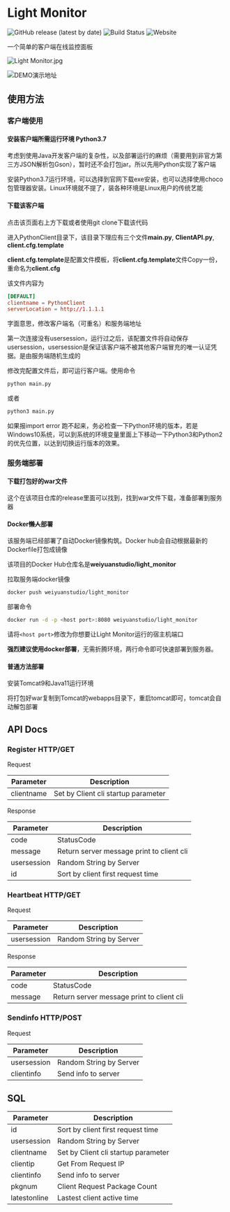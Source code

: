 # Light Monitor

![GitHub release (latest by date)](https://img.shields.io/github/v/release/WeiYuanStudio/LightMonitor)
![Build Status](https://travis-ci.com/WeiYuanStudio/LightMonitor.svg?branch=master)
![Website](https://img.shields.io/website?up_message=online&url=http%3A%2F%2F94.191.113.229%3A1080)

一个简单的客户端在线监控面板

![Light Monitor.jpg](https://i.loli.net/2019/09/20/A7NUWKsDo8znj4m.jpg)

![DEMO演示地址](http://94.191.113.229:90)

## 使用方法

### 客户端使用

#### 安装客户端所需运行环境 Python3.7

考虑到使用Java开发客户端的复杂性，以及部署运行的麻烦（需要用到非官方第三方JSON解析包Gson），暂时还不会打包jar。所以先用Python实现了客户端

安装Python3.7运行环境，可以选择到官网下载exe安装，也可以选择使用choco包管理器安装。Linux环境就不提了，装各种环境是Linux用户的传统艺能

#### 下载该客户端

点击该页面右上方下载或者使用git clone下载该代码

进入PythonClient目录下，该目录下理应有三个文件**main.py**, **ClientAPI.py**, **client.cfg.template**

**client.cfg.template**是配置文件模板，将**client.cfg.template**文件Copy一份，重命名为**client.cfg**

该文件内容为

```conf
[DEFAULT]
clientname = PythonClient
serverLocation = http://1.1.1.1
```

字面意思，修改客户端名（可重名）和服务端地址

第一次连接没有usersession，运行过之后，该配置文件将自动保存usersession，usersession是保证该客户端不被其他客户端冒充的唯一认证凭据。是由服务端随机生成的

修改完配置文件后，即可运行客户端。使用命令

```bash
python main.py
```

或者

```bash
python3 main.py
```

如果报import error 跑不起来，务必检查一下Python环境的版本，若是Windows10系统，可以到系统的环境变量里面上下移动一下Python3和Python2的优先位置，以达到切换运行版本的效果。

### 服务端部署

#### 下载打包好的war文件

这个在该项目仓库的release里面可以找到，找到war文件下载，准备部署到服务器

#### Docker~~懒人~~部署

该服务端已经部署了自动Docker镜像构筑。Docker hub会自动根据最新的Dockerfile打包成镜像

该项目的Docker Hub仓库名是**weiyuanstudio/light_monitor**

拉取服务端docker镜像

```bash
docker push weiyuanstudio/light_monitor
```

部署命令

```bash
docker run -d -p <host port>:8080 weiyuanstudio/light_monitor
```

请将`<host port>`修改为你想要让Light Monitor运行的宿主机端口

**强烈建议使用docker部署**，无需折腾环境，两行命令即可快速部署到服务器。

#### 普通方法部署

安装Tomcat9和Java11运行环境

将打包好war复制到Tomcat的webapps目录下，重启tomcat即可，tomcat会自动解包部署

## API Docs

### Register HTTP/GET

Request

| Parameter  | Description                         |
|------------|-------------------------------------|
| clientname | Set by Client cli startup parameter |

Response

| Parameter   | Description                               |
|-------------|-------------------------------------------|
| code        | StatusCode                                |
| message     | Return server message print to client cli |
| usersession | Random String by Server                   |
| id          | Sort by client first request time         |

### Heartbeat HTTP/GET

Request

| Parameter   | Description             |
|-------------|-------------------------|
| usersession | Random String by Server |

Response

| Parameter | Description                               |
|-----------|-------------------------------------------|
| code      | StatusCode                                |
| message   | Return server message print to client cli |

### Sendinfo HTTP/POST

Request

| Parameter   | Description             |
|-------------|-------------------------|
| usersession | Random String by Server |
| clientinfo  | Send info to server     |

## SQL

| Parameter    | Description                         |
|--------------|-------------------------------------|
| id           | Sort by client first request time   |
| usersession  | Random String by Server             |
| clientname   | Set by Client cli startup parameter |
| clientip     | Get From Request IP                 |
| clientinfo   | Send info to server                 |
| pkgnum       | Client Request Package Count        |
| latestonline | Lastest client active time          |
